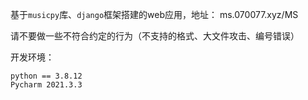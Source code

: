 基于`musicpy`库、`django`框架搭建的web应用，地址： ms.070077.xyz/MS

请不要做一些不符合约定的行为（不支持的格式、大文件攻击、编号错误）


开发环境：
```
python == 3.8.12
Pycharm 2021.3.3
```
